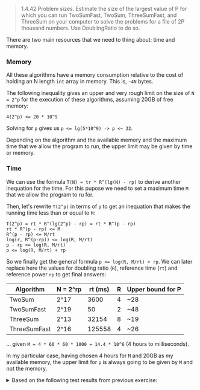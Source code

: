 > 1.4.42 Problem sizes. Estimate the size of the largest value of P for which you can run
> TwoSumFast, TwoSum, ThreeSumFast, and ThreeSum on your computer to solve the
> problems for a file of 2P thousand numbers. Use DoublingRatio to do so.

There are two main resources that we need to thing about: time and memory.

### Memory

All these algorithms have a memory consumption relative to the cost of holding an N length `int` array in memory. This is, `~4N` bytes.

The following inequality gives an upper and very rough limit on the size of `N = 2^p` for the execution of these algorithms, assuming 20GB of free memory:

`4(2^p) <= 20 * 10^9`

Solving for `p` gives us `p <= lg(5*10^9) -> p <~ 32`.

Depending on the algorithm and the available memory and the maximum time that we allow the program to run, the upper limit may be given by time or memory.

### Time

We can use the formula `T(N) = tr * R^(lg(N) - rp)` to derive another inequation for the time. For this pupose we need to set a maximum time `M` that we allow the program to ru for.

Then, let's rewrite `T(2^p)` in terms of `p` to get an inequation that makes the running time less than or equal to `M`:

    T(2^p) = rt * R^(lg(2^p) - rp) = rt * R^(p - rp)
    rt * R^(p - rp) <= M
    R^(p - rp) <= M/rt
    log(r, R^(p-rp)) <= log(R, M/rt)
    p - rp <= log(R, M/rt)
    p <= log(R, M/rt) + rp

So we finally get the general formula `p <= log(R, M/rt) + rp`.
We can later replace here the values for doubling ratio (`R`), reference time (`rt`) and reference power `rp` to get final answers:

Algorithm    | N = 2^rp | rt (ms) | R   | Upper bound for P
-------------|----------|---------|-----|-------------------
TwoSum       | 2^17     | 3600    | 4   | ~28
TwoSumFast   | 2^19     | 50      | 2   | ~48
ThreeSum     | 2^13     | 32154   | 8   | ~19
ThreeSumFast | 2^16     | 125558  | 4   | ~26

... given `M = 4 * 60 * 60 * 1000 = 14.4 * 10^6` (4 hours to milliseconds).

In my particular case, having chosen 4 hours for `M` and 20GB as my available memory, the upper limit for `p` is always going to be given by `M` and not the memory.

<details>
    <summary>Based on the following test results from previous exercise:</summary>

    Running experiment "TwoSum"
    Runs per N: 10
    N, avg. time (ms), avg. ratio, time std., time CV
    1         0.0     0.0     0.0     NaN
    2         0.0     0.0     0.0     NaN
    4         0.0     0.0     0.0     NaN
    8         0.0     0.0     0.0     NaN
    16        0.1     0.0     0.3     3.2
    32        0.0     0.0     0.0     NaN
    64        0.0     0.0     0.0     NaN
    128       0.1     0.0     0.3     3.2
    256       0.1     1.0     0.3     3.2
    512       0.2     2.0     0.4     2.1
    1024      0.4     2.0     0.5     1.3
    2048      0.9     2.3     0.3     0.4
    4096      3.9     4.3     0.7     0.2
    8192     15.2     3.9     1.4     0.1
    16384    56.6     3.7     3.7     0.1
    32768   219.6     3.9     7.6     0.0
    65536   875.0     4.0    21.6     0.0
    131072  3599.8    4.1   199.4     0.1

    Running experiment "TwoSumFast"
    Runs per N: 20
    N, avg. time (ms), avg. ratio, time std., time CV
    1         0.0     0.0     0.0     NaN
    2         0.1     0.0     0.2     4.5
    4         0.1     1.0     0.2     4.5
    8         0.0     0.0     0.0     NaN
    16        0.1     0.0     0.2     4.5
    32        0.1     1.0     0.2     4.5
    64        0.1     1.0     0.2     4.5
    128       0.1     2.0     0.3     3.1
    256       0.1     0.5     0.2     4.5
    512       0.1     2.0     0.3     3.1
    1024      0.2     1.5     0.4     2.4
    2048      0.4     2.3     0.5     1.4
    4096      0.8     2.3     0.4     0.5
    8192      1.4     1.8     0.5     0.4
    16384     3.4     2.4     0.8     0.2
    32768     4.7     1.4     0.8     0.2
    65536     7.3     1.6     0.5     0.1
    131072   15.0     2.0     2.5     0.2
    262144   28.7     1.9     5.3     0.2
    524288   50.0     1.7     1.4     0.0

    Running experiment "ThreeSum"
    Runs per N: 10
    N, avg. time (ms), avg. ratio, time std., time CV
    1         0.0     0.0     0.0     NaN
    2         0.1     0.0     0.3     3.2
    4         0.0     0.0     0.0     NaN
    8         0.0     0.0     0.0     NaN
    16        0.0     0.0     0.0     NaN
    32        0.1     0.0     0.3     3.2
    64        0.2     2.0     0.4     2.1
    128       1.1     5.5     1.1     1.0
    256       1.7     1.5     1.3     0.7
    512      10.2     6.0     1.5     0.1
    1024     70.4     6.9     4.2     0.1
    2048    515.1     7.3    13.6     0.0
    4096    3678.8    7.1   145.5     0.0
    8192    32154.7   8.7   603.3     0.0

    Running experiment "ThreeSumFast"
    Runs per N: 4
    N, avg. time (ms), avg. ratio, time std., time CV
    1         0.0     0.0     0.0     NaN
    2         0.3     0.0     0.5     2.0
    4         0.0     0.0     0.0     NaN
    8         0.0     0.0     0.0     NaN
    16        0.0     0.0     0.0     NaN
    32        0.3     0.0     0.5     2.0
    64        0.3     1.0     0.5     2.0
    128       1.0     4.0     0.0     0.0
    256       1.8     1.8     1.0     0.5
    512       4.0     2.3     0.0     0.0
    1024     18.0     4.5     1.8     0.1
    2048     76.0     4.2     2.6     0.0
    4096    366.3     4.8     8.4     0.0
    8192    1561.0    4.3    20.2     0.0
    16384   7051.8    4.5   247.6     0.0
    32768   29055.0   4.1   446.1     0.0
    65536   125558.0  4.3   1487.9    0.0
</details>